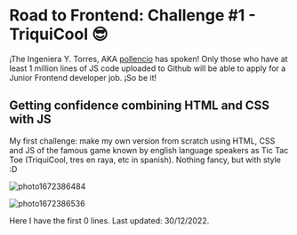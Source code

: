 # Road to Frontend: Challenge #1 - TriquiCool 😎
¡The Ingeniera Y. Torres, AKA [pollencio](https://github.com/pollencio) has spoken! Only those who have at least 1 million lines of JS code uploaded to Github will be able to apply for a Junior Frontend developer job. ¡So be it! 

## Getting confidence combining HTML and CSS with JS
My first challenge: make my own version from scratch using HTML, CSS and JS of the famous game known by english language speakers as Tic Tac Toe (TriquiCool, tres en raya, etc in spanish). Nothing fancy, but with style :D

![photo1672386484](https://user-images.githubusercontent.com/85968522/210047582-95bcf5d9-0531-4b53-8975-42e5b58cd63d.jpeg)

![photo1672386536](https://user-images.githubusercontent.com/85968522/210047608-58e71f5f-183d-45b2-bfd4-e84879d3a21e.jpeg)

Here I have the first 0 lines. 
Last updated: 30/12/2022.
